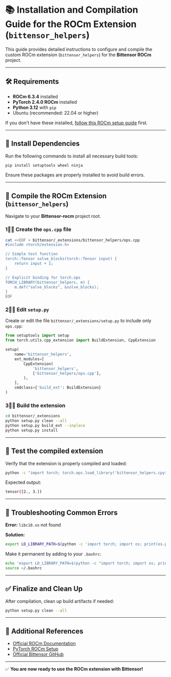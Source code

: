 # 📚 **Installation and Compilation Guide for the ROCm Extension (`bittensor_helpers`)**

This guide provides detailed instructions to configure and compile the custom ROCm extension (`bittensor_helpers`) for the **Bittensor ROCm** project.

---

## 🛠️ **Requirements**

- **ROCm 6.3.4** installed
- **PyTorch 2.4.0 ROCm** installed
- **Python 3.12** with `pip`
- Ubuntu (recommended: 22.04 or higher)

If you don't have these installed, [follow this ROCm setup guide](https://github.com/eliranwong/MultiAMDGPU_AIDev_Ubuntu) first.

---

## 📌 **Install Dependencies**

Run the following commands to install all necessary build tools:

```bash
pip install setuptools wheel ninja
```

Ensure these packages are properly installed to avoid build errors.

---

## 🧹 **Compile the ROCm Extension (`bittensor_helpers`)**

Navigate to your **Bittensor-rocm** project root.

### 1⃣⃣ **Create the `ops.cpp` file**

```bash
cat <<EOF > bittensor/_extensions/bittensor_helpers/ops.cpp
#include <torch/extension.h>

// Simple test function
torch::Tensor solve_blocks(torch::Tensor input) {
    return input + 1;
}

// Explicit binding for torch.ops
TORCH_LIBRARY(bittensor_helpers, m) {
    m.def("solve_blocks", &solve_blocks);
}
EOF
```

### 2⃣⃣ **Edit `setup.py`**

Create or edit the file `bittensor/_extensions/setup.py` to include only `ops.cpp`:

```python
from setuptools import setup
from torch.utils.cpp_extension import BuildExtension, CppExtension

setup(
    name='bittensor_helpers',
    ext_modules=[
        CppExtension(
            'bittensor_helpers',
            ['bittensor_helpers/ops.cpp'],
        ),
    ],
    cmdclass={'build_ext': BuildExtension}
)
```

### 3⃣⃣ **Build the extension**

```bash
cd bittensor/_extensions
python setup.py clean --all
python setup.py build_ext --inplace
python setup.py install
```

---

## 🧪 **Test the compiled extension**

Verify that the extension is properly compiled and loaded:

```bash
python -c "import torch; torch.ops.load_library('bittensor_helpers.cpython-312-x86_64-linux-gnu.so'); print(torch.ops.bittensor_helpers.solve_blocks(torch.tensor([1.0, 2.0])))"
```

Expected output:

```bash
tensor([2., 3.])
```

---

## 🔧 **Troubleshooting Common Errors**

**Error:** `libc10.so` not found

**Solution:**

```bash
export LD_LIBRARY_PATH=$(python -c 'import torch; import os; print(os.path.join(os.path.dirname(torch.__file__), "lib"))'):$LD_LIBRARY_PATH
```

Make it permanent by adding to your `.bashrc`:

```bash
echo 'export LD_LIBRARY_PATH=$(python -c "import torch; import os; print(os.path.join(os.path.dirname(torch.__file__), \"lib\"))"):$LD_LIBRARY_PATH' >> ~/.bashrc
source ~/.bashrc
```

---

## ✅ **Finalize and Clean Up**

After compilation, clean up build artifacts if needed:

```bash
python setup.py clean --all
```

---

## 📖 **Additional References**

- [Official ROCm Documentation](https://github.com/RadeonOpenCompute/ROCm)
- [PyTorch ROCm Setup](https://pytorch.org/get-started/locally/#rocm-version)
- [Official Bittensor GitHub](https://github.com/opentensor/bittensor)

---

✅ **You are now ready to use the ROCm extension with Bittensor!**
